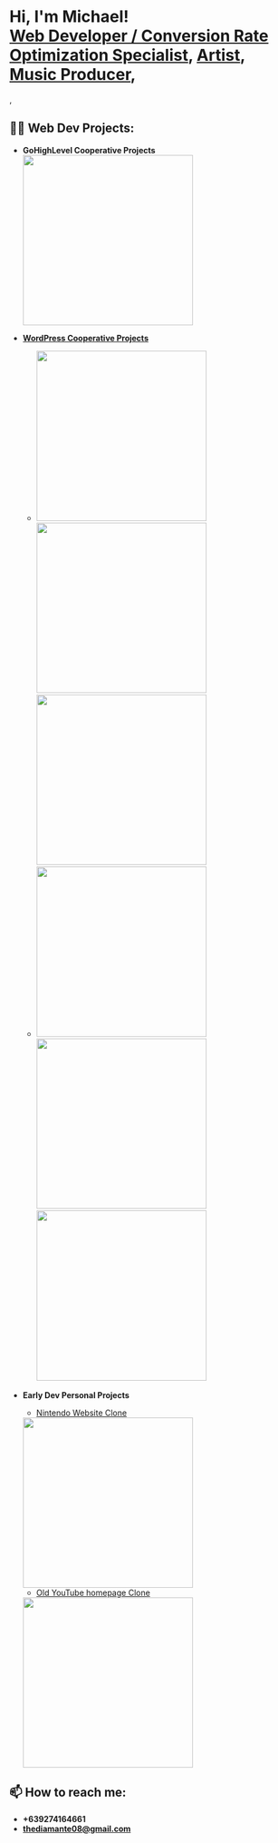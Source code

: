 <h1>Hi, I'm Michael! <br/> <a href="https://github.com/thediamante/thediamante">Web Developer / Conversion  Rate Optimization Specialist</a>, <a href="https://www.instagram.com/mdf8.art/">Artist</a>, <a href="https://youtu.be/k-70hKmZbRk">Music Producer</a>, 
</h1>, 
<h2>👨‍💻 Web Dev Projects:</h2>

- <b>GoHighLevel Cooperative Projects</b>
<a href="https://contact.tfwsauga.com/tfw-form"><img src="//imgur.com/a/SJuz9mr" width="300">

- <b>WordPress Cooperative Projects</b>
  - <a href="https://tillsanimalhealth.com/"><img src="https://imagizer.imageshack.com/img923/3035/svbtqs.png" width="300"></a> <a href="https://mspenterprisepartners.com/"><img src="https://imagizer.imageshack.com/img923/7493/vC0uNq.png" width="300"></a> <a href="https://hlginsuranceoftexas.com/"><img src="https://imagizer.imageshack.com/img922/233/5bjJHc.png" width="300"></a>
  - <a href="https://creditlab.com/"><img src="https://imagizer.imageshack.com/img924/5548/aRCESq.png" width="300"></a> <a href="https://ondatasuite.com/"><img src="https://imagizer.imageshack.com/img922/25/aj16JS.png" width="300"></a> <a href="https://www.dms-tx.com/"><img src="https://imagizer.imageshack.com/img924/529/DUyQep.png" width="300"></a>

- <b>Early Dev Personal Projects</b>
  - [Nintendo Website Clone](https://thediamante.github.io/Nintendo-Clone/) 
  <img src="https://imagizer.imageshack.com/img924/5070/TjNdMY.png" width="300">
  
  - [Old YouTube homepage Clone](https://github.com/thediamante/old-youtube-homepage-clone)
  <img src="https://imagizer.imageshack.com/img924/2972/ghrFQu.png" width="300">
  
<h2> 📫 How to reach me:</h2>

- <b>+639274164661</b>
- <b>thediamante08@gmail.com</b>
